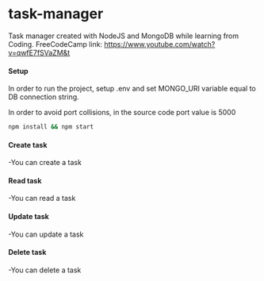 # task-manager
Task manager created with NodeJS and MongoDB while learning from Coding.
FreeCodeCamp link: https://www.youtube.com/watch?v=qwfE7fSVaZM&t

#### Setup
In order to run the project, setup .env and set MONGO_URI variable equal to DB connection string.

In order to avoid port collisions, in the source code port value is 5000

```bash
npm install && npm start
```
#### Create task
-You can create a task
#### Read task
-You can read a task
#### Update task
-You can update a task
#### Delete task
-You can delete a task
